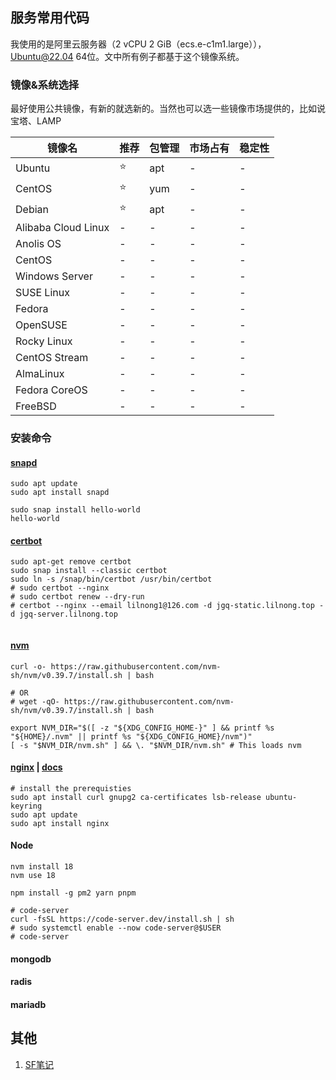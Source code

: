 ## 服务常用代码

我使用的是阿里云服务器（2 vCPU 2 GiB（ecs.e-c1m1.large）），Ubuntu@22.04 64位。文中所有例子都基于这个镜像系统。

### 镜像&系统选择

最好使用公共镜像，有新的就选新的。当然也可以选一些镜像市场提供的，比如说宝塔、LAMP

| 镜像名 | 推荐 | 包管理 | 市场占有 | 稳定性 |
| - | - | - | - | - |
| Ubuntu | ⭐️ | apt | - | - |
| CentOS | ⭐️ | yum | - | - |
| Debian | ⭐️ | apt | - | - |
| Alibaba Cloud Linux | - | - | - | - |
| Anolis OS | - | - | - | - |
| CentOS | - | - | - | - |
| Windows Server | - | - | - | - |
| SUSE Linux | - | - | - | - |
| Fedora | - | - | - | - |
| OpenSUSE | - | - | - | - |
| Rocky Linux | - | - | - | - |
| CentOS Stream | - | - | - | - |
| AlmaLinux | - | - | - | - |
| Fedora CoreOS | - | - | - | - |
| FreeBSD | - | - | - | - |


### 安装命令
#### [snapd](https://snapcraft.io/docs/installing-snapd)
```shell
sudo apt update
sudo apt install snapd

sudo snap install hello-world
hello-world
```

#### [certbot](https://certbot.eff.org/instructions?ws=nginx&os=arch)
```shell
sudo apt-get remove certbot
sudo snap install --classic certbot
sudo ln -s /snap/bin/certbot /usr/bin/certbot
# sudo certbot --nginx
# sudo certbot renew --dry-run
# certbot --nginx --email lilnong1@126.com -d jgq-static.lilnong.top -d jgq-server.lilnong.top


```


#### [nvm](https://github.com/nvm-sh/nvm) 
```shell
curl -o- https://raw.githubusercontent.com/nvm-sh/nvm/v0.39.7/install.sh | bash

# OR
# wget -qO- https://raw.githubusercontent.com/nvm-sh/nvm/v0.39.7/install.sh | bash

export NVM_DIR="$([ -z "${XDG_CONFIG_HOME-}" ] && printf %s "${HOME}/.nvm" || printf %s "${XDG_CONFIG_HOME}/nvm")"
[ -s "$NVM_DIR/nvm.sh" ] && \. "$NVM_DIR/nvm.sh" # This loads nvm
```
#### [nginx](https://github.com/nginx/nginx) | [docs](https://nginx.org/en/docs/install.html)
```shell
# install the prerequisties
sudo apt install curl gnupg2 ca-certificates lsb-release ubuntu-keyring
sudo apt update
sudo apt install nginx
```

#### Node
```shell
nvm install 18
nvm use 18

npm install -g pm2 yarn pnpm

# code-server
curl -fsSL https://code-server.dev/install.sh | sh
# sudo systemctl enable --now code-server@$USER
# code-server

```

#### mongodb
#### radis
#### mariadb

## 其他
1. [SF笔记](https://segmentfault.com/n/1330000023372599)